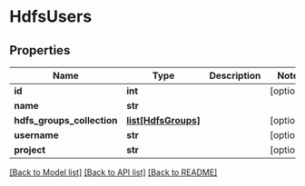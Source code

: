 # HdfsUsers

## Properties
Name | Type | Description | Notes
------------ | ------------- | ------------- | -------------
**id** | **int** |  | [optional] 
**name** | **str** |  | 
**hdfs_groups_collection** | [**list[HdfsGroups]**](HdfsGroups.md) |  | [optional] 
**username** | **str** |  | [optional] 
**project** | **str** |  | [optional] 

[[Back to Model list]](../README.md#documentation-for-models) [[Back to API list]](../README.md#documentation-for-api-endpoints) [[Back to README]](../README.md)

